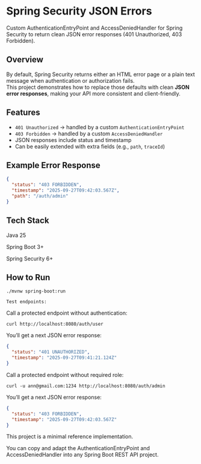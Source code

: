 # Spring Security JSON Errors

Custom AuthenticationEntryPoint and AccessDeniedHandler for Spring Security to return clean JSON error responses (401 Unauthorized, 403 Forbidden).

## Overview

By default, Spring Security returns either an HTML error page or a plain text message when authentication or authorization fails.  
This project demonstrates how to replace those defaults with clean **JSON error responses**, making your API more consistent and client-friendly.

## Features

- `401 Unauthorized` → handled by a custom `AuthenticationEntryPoint`  
- `403 Forbidden` → handled by a custom `AccessDeniedHandler`  
- JSON responses include status and timestamp  
- Can be easily extended with extra fields (e.g., `path`, `traceId`)

## Example Error Response

```json
{
  "status": "403 FORBIDDEN",
  "timestamp": "2025-09-27T09:42:03.567Z",
  "path": "/auth/admin"
}
```

## Tech Stack

Java 25

Spring Boot 3+

Spring Security 6+

## How to Run
```
./mvnw spring-boot:run
```

`Test endpoints:`

Call a protected endpoint without authentication:
```
curl http://localhost:8080/auth/user
```
You’ll get a next JSON error response:
```json
{
  "status": "401 UNAUTHORIZED",
  "timestamp": "2025-09-27T09:41:21.124Z"
}
```
Call a protected endpoint without required role:
```
curl -u ann@gmail.com:1234 http://localhost:8080/auth/admin
```
You’ll get a next JSON error response:
```json
{
  "status": "403 FORBIDDEN",
  "timestamp": "2025-09-27T09:42:03.567Z"
}
```

This project is a minimal reference implementation.

You can copy and adapt the AuthenticationEntryPoint and AccessDeniedHandler into any Spring Boot REST API project.
